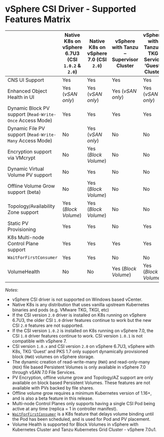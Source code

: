 <!-- markdownlint-disable MD033 -->

# vSphere CSI Driver - Supported Features Matrix

| | **Native K8s on vSphere 6.7U3 (CSI `1.0.2` & `2.0`)** | **Native K8s on vSphere 7.0 (CSI `2.0`)** | **vSphere with Tanzu – Supervisor Cluster** | **vSphere with Tanzu – TKG Service ‘Guest’ Cluster** |
|---------------------------------------------------------|----------------------|------------------|--------------------|------------------|
| CNS UI Support                                          | Yes                  | Yes              | Yes                | Yes              |
| Enhanced Object Health in UI                            | Yes (_vSAN only_)    | Yes (_vSAN only_)| Yes (_vSAN only_)  | Yes (_vSAN only_)|
| Dynamic Block PV support (`Read-Write-Once` Access Mode)| Yes                  | Yes              | Yes                | Yes              |
| Dynamic File PV support (`Read-Write-Many` Access Mode) | No                   | Yes (_vSAN only_)| No                 | No               |
| Encryption support via VMcrypt                          | No                   | Yes (_Block Volume_) | No                 | No               |
| Dynamic Virtual Volume PV support                       | No                   | Yes              | No                 | No               |
| Offline Volume Grow support (beta)                      | No                   | Yes (_Block Volume_) | No                 | No               |
| Topology/Availability Zone support                      | Yes (_Block Volume_)     | Yes (_Block Volume_) | No                 | No               |
| Static PV Provisioning                                  | Yes                  | Yes              | No                 | Yes              |
| K8s Multi-node Control Plane support                    | Yes                  | Yes              | Yes                | Yes              |
| `WaitForFirstConsumer`                                  | Yes                  | Yes              | No                 | No               |
| VolumeHealth                                  | No                  | No              | Yes (_Block Volume_)                 | Yes (_Block Volume_)               |
_Notes_:

* vSphere CSI driver is not supported on Windows based vCenter.
* Native K8s is any distribution that uses vanilla upstream Kubernetes binaries and pods (e.g. VMware TKG, TKGI, etc)
* If the CSI version `2.0` driver is installed on K8s running on vSphere 6.7U3, the older CSI `1.0` driver features continue to work but the new CSI `2.0` features are not supported.
* If the CSI version `1.0.2` is installed on K8s running on vSphere 7.0, the CSI `1.0` driver features continue to work. CSI version `1.0.1` is not compatible with vSphere 7.
* CSI version `1.0.x` and CSI version `2.0` on vSphere 6.7U3, vSphere with K8s, TKG ‘Guest’ and PKS 1.7 only support dynamically provisioned block (`RWO`) volumes on vSphere storage.
* The dynamic creation of read-write-many (`RWX`) and read-only-many (`ROX`) file based Persistent Volumes is only available in vSphere 7.0 through vSAN 7.0 File Services.
* PV Encryption, offline volume grow and Topology/AZ support are only available on block based Persistent Volumes. These features are not available with PVs backed by file shares.
* Offline volume grow requires a minimum Kubernetes version of 1.16+, and is also a beta feature in this release.
* Multi-node Control Planes only supports having a single CSI Pod being active at any time (replica = 1 in controller manifest).
* [`WaitForFirstConsumer`](https://kubernetes.io/docs/concepts/storage/storage-classes/) is a K8s feature that delays volume binding until the Pod has been scheduled, and is used for Pod and PV placement.
* Volume Health is supported for Block Volumes in vSphere with Kubernetes Cluster and Tanzu Kubernetes Grid Cluster - vSphere 7.0u1.
